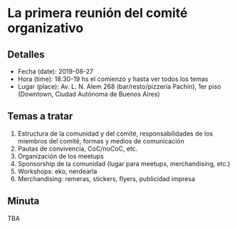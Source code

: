 # La primera reunión del comité organizativo

## Detalles
* Fecha (date): 2019-08-27
* Hora (time): 18:30-19 hs el comienzo y hasta ver todos los temas
* Lugar (place): Av. L. N. Alem 268 (bar/resto/pizzeria Pachín), 1er piso (Downtown, Ciudad Autónoma de Buenos Aires)

## Temas a tratar
1. Estructura de la comunidad y del comité, responsabilidades de los miembros del comité, formas y medios de comunicación
2. Pautas de convivencia, CoC/noCoC, etc.
3. Organización de los meetups
4. Sponsorship de la comunidad (lugar para meetups, merchandising, etc.)
5. Workshops: eko, nerdearla
6. Merchandising: remeras, stickers, flyers, publicidad impresa

## Minuta
TBA
